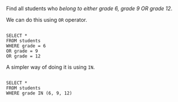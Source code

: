 Find all students
who _belong to either grade 6, grade 9 OR grade 12_.

We can do this using `OR` operator.

<Editor lang="sql" dbName="students1.db">
<code>
SELECT *
FROM students
WHERE grade = 6
OR grade = 9
OR grade = 12
</code>
</Editor>

A simpler way of doing it is using `IN`.

<Editor lang="sql" dbName="students1.db">
<code>
SELECT *
FROM students
WHERE grade IN (6, 9, 12)
</code>
</Editor>